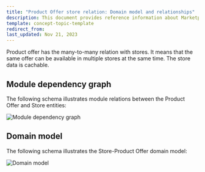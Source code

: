 ```yaml
---
title: "Product Offer store relation: Domain model and relationships"
description: This document provides reference information about Marketplace Product Offer relation with stores in the Spryker Marketplace.
template: concept-topic-template
redirect_from:
last_updated: Nov 21, 2023
---
```


Product offer has the many-to-many relation with stores. It means that the same offer can be available in multiple stores at the same time.
The store data is cachable.

## Module dependency graph

The following schema illustrates module relations between the Product Offer and Store entities:

![Module dependency graph](https://confluence-connect.gliffy.net/embed/image/fe00b645-4b20-4a2e-8750-a8998c1612c9.png?utm_medium=live&utm_source=confluence)


## Domain model

The following schema illustrates the Store-Product Offer domain model:

![Domain model](https://confluence-connect.gliffy.net/embed/image/1448089c-f0c4-4dcb-86e8-bf2f2421c51d.png?utm_medium=live&utm_source=custom)

